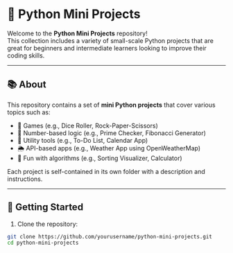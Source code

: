 # 🐍 Python Mini Projects

Welcome to the **Python Mini Projects** repository!  
This collection includes a variety of small-scale Python projects that are great for beginners and intermediate learners looking to improve their coding skills.

---

## 📚 About

This repository contains a set of **mini Python projects** that cover various topics such as:

- 🎲 Games (e.g., Dice Roller, Rock-Paper-Scissors)
- 🔢 Number-based logic (e.g., Prime Checker, Fibonacci Generator)
- 📅 Utility tools (e.g., To-Do List, Calendar App)
- 🌦️ API-based apps (e.g., Weather App using OpenWeatherMap)
- 🧠 Fun with algorithms (e.g., Sorting Visualizer, Calculator)

Each project is self-contained in its own folder with a description and instructions.

---

## 🚀 Getting Started

1. Clone the repository:
```bash
git clone https://github.com/yourusername/python-mini-projects.git
cd python-mini-projects
